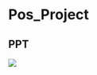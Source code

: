 # Pos_Project

## PPT

<img src="https://user-images.githubusercontent.com/73145516/103862337-3a032080-5102-11eb-8950-796cde94b95f.JPG" style="max-width:100%;">

